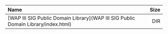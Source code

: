 |Name|Size|
|:---|---:|
|[WAP III SIG Public Domain Library](WAP III SIG Public Domain Library/index.html)|DIR|
